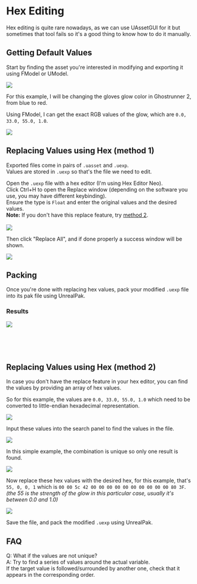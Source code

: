 # Hex Editing
Hex editing is quite rare nowadays, as we can use UAssetGUI for it but sometimes that tool fails so it's a good thing to know how to do it manually.

## Getting Default Values
Start by finding the asset you're interested in modifying and exporting it using FModel or UModel.

![](../Media/HexEdit/hexedit0.png)

For this example, I will be changing the gloves glow color in Ghostrunner 2, from blue to red.

Using FModel, I can get the exact RGB values of the glow, which are `0.0, 33.0, 55.0, 1.0`. 

![](../Media/HexEdit/hexedit1.png)

## Replacing Values using Hex (method 1)
Exported files come in pairs of `.uasset` and `.uexp`.<br>
Values are stored in `.uexp` so that's the file we need to edit.

Open the `.uexp` file with a hex editor (I'm using Hex Editor Neo).<br>
Click Ctrl+H to open the Replace window (depending on the software you use, you may have different keybinding).<br>
Ensure the type is `Float` and enter the original values and the desired values. <br>
**Note:** If you don't have this replace feature, try [method 2](#replacing-values-using-hex-method-2).
<br><br>
![](../Media/HexEdit/hexedit2.png)

Then click "Replace All", and if done properly a success window will be shown.

![](../Media/HexEdit/hexedit3.png)

## Packing
Once you're done with replacing hex values, pack your modified 
`.uexp` file into its pak file using UnrealPak.

### Results

![](../Media/HexEdit/hexedit4.png)

<br><br><br>

## Replacing Values using Hex (method 2)
In case you don't have the replace feature in your hex editor, you can find the values by providing an array of hex values.

So for this example, the values are `0.0, 33.0, 55.0, 1.0` which need to be converted to little-endian hexadecimal representation.

![](/Media/HexEdit/hexedit5.png)

Input these values into the search panel to find the values in the file.

![](/Media/HexEdit/hexedit6.png)

In this simple example, the combination is unique so only one result is found.

![](/Media/HexEdit/hexedit7.png)

Now replace these hex values with the desired hex, for this example, that's <br>
`55, 0, 0, 1` which is `00 00 5c 42 00 00 00 00 00 00 00 00 00 00 80 3F`.
<br> _(the 55 is the strength of the glow in this particular case, usually it's between 0.0 and 1.0)_


![](/Media/HexEdit/hexedit8.png)

Save the file, and pack the modified `.uexp` using UnrealPak.


## FAQ
Q: What if the values are not unique?<br>
A: Try to find a series of values around the actual variable.<br>
If the target value is followed/surrounded by another one, check that it appears in the corresponding order.